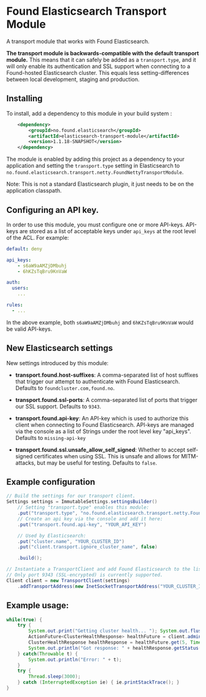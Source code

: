 # Found Elasticsearch Transport Module

A transport module that works with Found Elasticsearch.

**The transport module is backwards-compatible with the default transport
module.** This means that it can safely be added as a ``transport.type``,
and it will only enable its authentication and SSL support when connecting
to a Found-hosted Elasticsearch cluster. This equals less setting-differences
between local development, staging and production.

## Installing

To install, add a dependency to this module in your build system :

```xml
    <dependency>
        <groupId>no.found.elasticsearch</groupId>
        <artifactId>elasticsearch-transport-module</artifactId>
        <version>1.1.18-SNAPSHOT</version>
    </dependency>
```

The module is enabled by adding this project as a dependency to your application
and setting the ``transport.type`` setting in Elasticsearch to
``no.found.elasticsearch.transport.netty.FoundNettyTransportModule``.

Note: This is not a standard Elasticsearch plugin, it just needs to be on the
application classpath.

## Configuring an API key.

In order to use this module, you must configure one or more API-keys. API-keys
are stored as a list of acceptable keys under ``api_keys`` at the root level
of the ACL. For example:

```yaml
default: deny

api_keys:
    - s6aW9aAMZjDMbuhj
    - 6hKZsTqBru9KnVaW

auth:
  users:
    ...

rules:
  - ...
```

In the above example, both ``s6aW9aAMZjDMbuhj`` and ``6hKZsTqBru9KnVaW`` would be
valid API-keys.

## New Elasticsearch settings

New settings introduced by this module:

* **transport.found.host-suffixes**: A comma-separated list of host suffixes that
 trigger our attempt to authenticate with Found Elasticsearch. Defaults to
 ``foundcluster.com,found.no``.

* **transport.found.ssl-ports**: A comma-separated list of ports that trigger our
 SSL support. Defaults to ``9343``.

* **transport.found.api-key**: An API-key which is used to authorize this client
 when connecting to Found Elasticsearch. API-keys are managed via the console as
 a list of Strings under the root level key "api_keys". Defaults to
 ``missing-api-key``

* **transport.found.ssl.unsafe_allow_self_signed**: Whether to accept self-signed
 certificates when using SSL. This is unsafe and allows for MITM-attacks, but
 may be useful for testing. Defaults to ``false``.

## Example configuration

```java
// Build the settings for our transport client.
Settings settings = ImmutableSettings.settingsBuilder()
    // Setting "transport.type" enables this module:
    .put("transport.type", "no.found.elasticsearch.transport.netty.FoundNettyTransportModule")
    // Create an api key via the console and add it here:
    .put("transport.found.api-key", "YOUR_API_KEY")

    // Used by Elasticsearch:
    .put("cluster.name", "YOUR_CLUSTER_ID")
    .put("client.transport.ignore_cluster_name", false)

    .build();

// Instantiate a TransportClient and add Found Elasticsearch to the list of addresses to connect to.
// Only port 9343 (SSL-encrypted) is currently supported.
Client client = new TransportClient(settings)
    .addTransportAddress(new InetSocketTransportAddress("YOUR_CLUSTER_ID-REGION.foundcluster.com", 9343));
```

## Example usage:

```java
while(true) {
    try {
        System.out.print("Getting cluster health... "); System.out.flush();
        ActionFuture<ClusterHealthResponse> healthFuture = client.admin().cluster().health(Requests.clusterHealthRequest());
        ClusterHealthResponse healthResponse = healthFuture.get(5, TimeUnit.SECONDS);
        System.out.println("Got response: " + healthResponse.getStatus());
    } catch(Throwable t) {
        System.out.println("Error: " + t);
    }
    try {
        Thread.sleep(3000);
    } catch (InterruptedException ie) { ie.printStackTrace(); }
}
```
